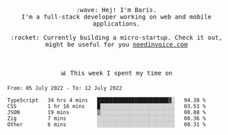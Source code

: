 <p align="center">
  <br><br>
  <samp>
    :wave: Hej! I'm Baris.
    <br>I'm a full-stack developer working on web and mobile applications.
       <br><br>:rocket: Currently building a micro-startup. Check it out, might be useful for you <a href="https://needinvoice.com/" target="_blank">needinvoice.com</a>

  </samp>
 <br><br><br>
</p>
<p align=center><samp>📊  This week I spent my time on</samp></p>


<!--START_SECTION:waka-->

```text
From: 05 July 2022 - To: 12 July 2022

TypeScript   34 hrs 4 mins   ███████████████████████▓░   94.38 %
CSS          1 hr 16 mins    █░░░░░░░░░░░░░░░░░░░░░░░░   03.51 %
JSON         19 mins         ▒░░░░░░░░░░░░░░░░░░░░░░░░   00.88 %
Zig          7 mins          ░░░░░░░░░░░░░░░░░░░░░░░░░   00.36 %
Other        6 mins          ░░░░░░░░░░░░░░░░░░░░░░░░░   00.31 %
```

<!--END_SECTION:waka-->


